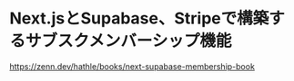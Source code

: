 # Next.jsとSupabase、Stripeで構築するサブスクメンバーシップ機能

https://zenn.dev/hathle/books/next-supabase-membership-book
